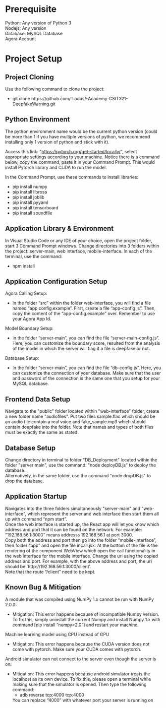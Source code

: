 <h1>Prerequisite</h1>
Python: Any version of Python 3 <br/>
Nodejs: Any version <br/>
Database: MySQL Database <br/>
Agora Account

<h1>Project Setup</h1>

<h2>Project Cloning</h2>
Use the following command to clone the project:
<ul>
  <li>git clone https://github.com/Tiadus/-Academy-CSIT321-DeepfakeWarning.git</li>
</ul>

<h2>Python Environment</h2>
The python environment name would be the current python version (could be more than 1 
if you have multiple versions of python, we recommend installing only 1 version of python 
and stick with it).

Access this link: "https://pytorch.org/get-started/locally/", select appropriate settings 
according to your machine. Notice there is a command below, copy the command, paste it in 
your Command Prompt. This would install Pytorch library and CUDA to run the model. 

In the Command Prompt, use these commands to install libraries:
<ul>
  <li>pip install numpy</li>
  <li>pip install librosa</li>
  <li>pip install joblib</li>
  <li>pip install pyyaml</li>
  <li>pip install tensorboard</li>
  <li>pip install soundfile</li>
</ul>

<h2>Application Library & Environment</h2>

In Visual Studio Code or any IDE of your choice, open the project folder, start 3 Command 
Prompt windows. Change directories into 3 folders within the project: server-main, web
interface, mobile-interface. In each of the terminal, use the command:
<ul>
  <li>npm install</li>
</ul>

<h2>Application Configuration Setup</h2>
Agora Calling Setup: <br/>
<ul><li>In the folder “src” within the folder web-interface, you will find a file named “app
config.example”. First, create a file “app-config.js”. Then, copy the content of the 
“app-config.example” over. Remember to use your Agora App Id. </li></ul>
Model Boundary Setup: <br/>
<ul><li>In the folder “server-main”, you can find the file “server-main-config.js”. Here, you 
can customize the boundary score, resulted from the analysis of the model in which 
the server will flag if a file is deepfake or not.</li></ul>
Database Setup: <br/>
<ul><li>In the folder “server-main”, you can find the file “db-config.js”. Here, you can 
customize the connection of your database. Make sure that the user and password of 
the connection is the same one that you setup for your MySQL database.</li></ul>

<h2>Frontend Data Setup</h2>
Navigate to the "public" folder located within "web-interface" folder, create a new folder 
name "audiofiles". 
Put two files sample.flac which should be an audio file contain a real voice and 
fake_sample.mp3 which should contain deepfake into the folder. Note that names and types 
of both files must be exactly the same as stated.

<h2>Database Setup</h2>
Change directory in terminal to folder "DB_Deployment" located within the folder "server
main", use the command: "node deployDB.js" to deploy the database. <br/>
Alternatively, in the same folder, use the command "node dropDB.js" to drop the database. 

<h2>Application Startup</h2>
Navigates into the three folders simultaneously "server-main" and "web-interface", which represent the server and web interface then start them all up with command “npm start”. <br/>
Once the web interface is started up, the React app will let you know which address and port that it can be found on the network. For example: “192.168.56.1:3000” means addresss 192.168.56.1 at port 3000. <br/>
Copy both the address and port then go into the folder “mobile-interface”, then folder “app” and open the file incall.jsx. At the bottom of the file is the rendering of the component WebView which open the call functionality in the web interface for the mobile interface. Change the uri using the copied address and port. For example, with the above address and port, the uri should be 'http://192.168.56.1:3000/client'.<br/>
Note that the route “/client” need to be kept.

<h2>Known Bug & Mitigation</h2>
A module that was compiled using NumPy 1.x cannot be run with NumPy 2.0.0:
<ul><li>Mitigation: This error happens because of incompatible 
Numpy version. To fix this, simply uninstall 
the current Numpy and install Numpy 1.x 
with command [pip install “numpy<2.0”] 
and restart your machine.</li></ul>

Machine learning model using CPU instead of GPU <br/>
<ul><li>Mitigation: This error happens because the CUDA 
version does not come with pytorch. Make 
sure your CUDA comes with pytorch.</li></ul>

Android simulator can not connect to the server even though the server is on:
<ul><li>Mitigation: This error happens because android 
simulator treats the localhost as its own 
device. To fix this, please open a terminal 
while making sure that the simulator is 
opened. Then type the following command: <br/>
<ul><li>adb reverse tcp:4000 tcp:4000</li></ul>
You can replace “4000” with whatever port 
your server is running on </li></ul>
